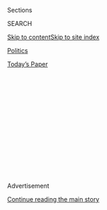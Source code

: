 <div id="app">

<div>

<div>

<div>

<div class="NYTAppHideMasthead css-1q2w90k e1suatyy0">

<div class="section css-ui9rw0 e1suatyy2">

<div class="css-eph4ug er09x8g0">

<div class="css-6n7j50">

</div>

<span class="css-1dv1kvn">Sections</span>

<div class="css-10488qs">

<span class="css-1dv1kvn">SEARCH</span>

</div>

[Skip to content](#site-content)[Skip to site
index](#site-index)

</div>

<div id="masthead-section-label" class="css-1wr3we4 eaxe0e00">

[Politics](https://www.nytimes3xbfgragh.onion/section/politics)

</div>

<div class="css-10698na e1huz5gh0">

</div>

</div>

<div id="masthead-bar-one" class="section hasLinks css-15hmgas e1csuq9d3">

<div class="css-uqyvli e1csuq9d0">

</div>

<div class="css-1uqjmks e1csuq9d1">

</div>

<div class="css-9e9ivx">

[](https://myaccount.nytimes3xbfgragh.onion/auth/login?response_type=cookie&client_id=vi)

</div>

<div class="css-1bvtpon e1csuq9d2">

[Today’s
Paper](https://www.nytimes3xbfgragh.onion/section/todayspaper)

</div>

</div>

</div>

</div>

<div data-aria-hidden="false">

<div id="site-content" data-role="main">

<div>

<div class="css-1aor85t" style="opacity:0.000000001;z-index:-1;visibility:hidden">

<div class="css-1hqnpie">

<div class="css-epjblv">

<span class="css-17xtcya">[Politics](/section/politics)</span><span class="css-x15j1o">|</span><span class="css-fwqvlz">Trump
Orders Mexican Border Wall to Be Built and Plans to Block Syrian
Refugees</span>

</div>

<div class="css-k008qs">

<div class="css-1iwv8en">

<span class="css-18z7m18"></span>

<div>

</div>

</div>

<span class="css-1n6z4y">https://nyti.ms/2ktUvwa</span>

<div class="css-1705lsu">

<div class="css-4xjgmj">

<div class="css-4skfbu" data-role="toolbar" data-aria-label="Social Media Share buttons, Save button, and Comments Panel with current comment count" data-testid="share-tools">

  - 
  - 
  - 
  - 
    
    <div class="css-6n7j50">
    
    </div>

  - 

</div>

</div>

</div>

</div>

</div>

</div>

<div class="css-13pd83m">

</div>

<div id="top-wrapper" class="css-1sy8kpn">

<div id="top-slug" class="css-l9onyx">

Advertisement

</div>

[Continue reading the main
story](#after-top)

<div class="ad top-wrapper" style="text-align:center;height:100%;display:block;min-height:250px">

<div id="top" class="place-ad" data-position="top" data-size-key="top">

</div>

</div>

<div id="after-top">

</div>

</div>

<div id="sponsor-wrapper" class="css-1hyfx7x">

<div id="sponsor-slug" class="css-19vbshk">

Supported by

</div>

[Continue reading the main
story](#after-sponsor)

<div id="sponsor" class="ad sponsor-wrapper" style="text-align:center;height:100%;display:block">

</div>

<div id="after-sponsor">

</div>

</div>

<div class="css-1vkm6nb ehdk2mb0">

# Trump Orders Mexican Border Wall to Be Built and Plans to Block Syrian Refugees

</div>

![<span class="css-16f3y1r e13ogyst0">President Trump addressed the
Department of Homeland Security, discussing his most recent executive
order calling for the construction of a border wall at the border
between the United States and
Mexico.</span><span class="css-cch8ym"><span class="css-1dv1kvn">Credit</span><span class="css-cnj6d5 e1z0qqy90" itemprop="copyrightHolder"><span class="css-1ly73wi e1tej78p0">Credit...</span><span>Doug
Mills/The New York
Times</span></span></span>](https://static01.graylady3jvrrxbe.onion/images/2017/01/26/us/26trump-sub/26trump-sub-videoSixteenByNineJumbo1600.jpg)

<div class="css-xt80pu e12qa4dv0">

<div class="css-18e8msd">

<div class="css-vp77d3 epjyd6m0">

<div class="css-1baulvz">

By [<span class="css-1baulvz last-byline" itemprop="name">Julie
Hirschfeld
Davis</span>](https://www.nytimes3xbfgragh.onion/by/julie-hirschfeld-davis)

</div>

</div>

  - Jan. 25,
    2017

  - 
    
    <div class="css-4xjgmj">
    
    <div class="css-d8bdto" data-role="toolbar" data-aria-label="Social Media Share buttons, Save button, and Comments Panel with current comment count" data-testid="share-tools">
    
      - 
      - 
      - 
      - 
        
        <div class="css-6n7j50">
        
        </div>
    
      - 
    
    </div>
    
    </div>

</div>

</div>

<div class="section meteredContent css-1r7ky0e" name="articleBody" itemprop="articleBody">

<div class="css-1fanzo5 StoryBodyCompanionColumn">

<div class="css-53u6y8">

WASHINGTON — President Trump on Wednesday began a sweeping crackdown on
illegal immigration, ordering the immediate construction of a border
wall with Mexico and aggressive efforts to find and deport unauthorized
immigrants. He planned additional actions to cut back on legal
immigration, including barring Syrian refugees from entering the United
States.

At the headquarters of the Department of Homeland Security, Mr. Trump
signed a pair of executive orders that paved the way for a border wall
and called for a newly expanded force to sweep up immigrants who are in
the country illegally. He revived programs that allow the federal
government to work with local and state law enforcement agencies to
arrest and detain unauthorized immigrants with criminal records and to
share information to help track and deport them.

He also planned to clamp down on legal immigration in another action
expected as early as Thursday. An eight-page draft of that executive
order, obtained by The New York Times, would indefinitely block Syrian
refugees from entering the United States and bar all refugees from the
rest of the world for at least 120 days.

When the refugee program resumes, it would be much smaller, with the
total number of refugees resettled in the United States this year more
than halved, to 50,000 from 110,000.

</div>

</div>

<div class="css-1fanzo5 StoryBodyCompanionColumn">

<div class="css-53u6y8">

It would also suspend any immigration for at least 30 days from a number
of predominantly Muslim countries — Iran, Iraq, Libya, Somalia, Sudan,
Syria and Yemen — while the government toughened its already stringent
screening procedures to weed out potential terrorists.

White House officials declined to comment on the coming plan, but in a
wide-ranging interview that aired Wednesday on ABC, Mr. Trump
acknowledged that it aimed to erect formidable barriers for those
seeking refuge in the United States.

“It’s going to be very hard to come in,” Mr. Trump said. “Right now,
it’s very easy to come in.”

He also said his administration would “absolutely do safe zones in
Syria” to discourage refugees from seeking safety in other countries,
and chided Europe and Germany in particular for accepting millions of
immigrants. “It’s a disaster, what’s happening there,” Mr. Trump
said.

</div>

</div>

<div class="css-1sngw6j">

[](https://www.nytimes3xbfgragh.onion/interactive/2017/01/25/us/politics/document-Trump-EO-Draft-on-Refugees.html)

<div class="css-1eoytci">

![](https://static01.graylady3jvrrxbe.onion/images/2017/01/25/us/politics/image-Trump-EO-Draft-on-Refugees/image-Trump-EO-Draft-on-Refugees-square640-v3.gif)

</div>

<div class="css-1rha1bf">

## Trump Drafts Executive Order on Refugees

An early draft of an executive order that President Donald J. Trump is
expected to issue as early as Thursday outlines his plans to
indefinitely block Syrian refugees from entering the United States and
institute a temporary halt on all refugees from the rest of the world.

</div>

</div>

<div class="css-1fanzo5 StoryBodyCompanionColumn">

<div class="css-53u6y8">

Taken together, the moves would turn the full weight of the federal
government to fortifying the United States border, rounding up some of
the 11 million people who are in the country illegally and targeting
refugees, who are often among the world’s most vulnerable people. It is
an aggressive use of presidential power that follows through on the
nationalistic vision Mr. Trump presented during his presidential
campaign.

</div>

</div>

<div class="css-1fanzo5 StoryBodyCompanionColumn">

<div class="css-53u6y8">

“A nation without borders is not a nation,” Mr. Trump said Wednesday at
the Department of Homeland Security, where he signed the orders
alongside the newly sworn-in secretary, John F. Kelly. “Beginning today,
the United States of America gets back control of its borders.”

The plans are a sharp break with former President Barack Obama’s
approach and what was once a bipartisan consensus to devise a path to
citizenship for some of the nation’s illegal immigrants. Mr. Obama,
however, angered many immigrant groups by deporting millions of
unauthorized workers, largely during his first term.

But Mr. Trump, whose campaign rallies were filled with chants from his
supporters of “build the wall,” has vowed to go much further. He has
often described unauthorized immigrants as criminals who must be found
and forcibly removed from the United States, as he did again on
Wednesday.

“We are going to get the bad ones out — the criminals and the drug
dealers and gangs and gang members,” Mr. Trump said. “The day is over
when they can stay in our country and wreak havoc. We are going to get
them out, and we are going to get them out fast.”

The president had invited the families of people killed by unauthorized
immigrants to watch him sign the orders alongside Homeland Security
employees, and he asked each of them to stand in turn, telling of the
deaths of their relatives, which he said had inspired his policies.

“We hear you, we see you, and you will never, ever be ignored again,”
Mr. Trump said, contending that they had been “victimized by open
borders.”

</div>

</div>

<div class="css-1sngw6j">

[](https://www.nytimes3xbfgragh.onion/interactive/2017/01/25/us/politics/trump-refugee-plan.html)

<div class="css-1eoytci">

![](https://static01.graylady3jvrrxbe.onion/images/2017/01/24/us/politics/trump-refugee-plan-1485372260359/trump-refugee-plan-1485372260359-thumbLarge-v3.jpg)

</div>

<div class="css-1rha1bf">

## How Trump’s Executive Order Will Affect the U.S. Refugee Program

The order cuts the number of refugees to the U.S. in half and bars those
from Syria.

</div>

</div>

<div class="css-1fanzo5 StoryBodyCompanionColumn">

<div class="css-53u6y8">

The immigration orders drew furious condemnation from civil rights and
religious groups as well as immigrant advocacy organizations. The groups
described them as meanspirited, counterproductive and costly and said
the new policies would raise constitutional concerns while undermining
the American tradition of welcoming people from around the world.

</div>

</div>

<div class="css-1fanzo5 StoryBodyCompanionColumn">

<div class="css-53u6y8">

“They’re setting out to unleash this deportation force on steroids, and
local police will be able to run wild, so we’re tremendously concerned
about the impact that could have on immigrants and families across the
country,” said Joanne Lin, senior legislative counsel at the American
Civil Liberties Union. “After today’s announcement, the fear quotient is
going to go up exponentially.”

Lynn Tramonte, the deputy director of America’s Voice Education Fund, an
immigration advocacy group, said Mr. Trump was “wasting no time taking a
wrecking ball to the Statue of Liberty.” She called the orders “a
dramatic, radical and extreme assault on immigrants and the values of
our country.”

The orders also rankled officials in countries around the world.
President Enrique Peña Nieto of Mexico, who had planned to travel to
Washington next week to meet with Mr. Trump, let it be known that [he
was considering canceling his
trip](https://www.nytimes3xbfgragh.onion/2017/01/25/world/americas/trump-mexico-border-wall.html),
senior Mexican officials said.

Mr. Trump has claimed that Mexico will ultimately pay for the wall, but
officials there have repeatedly said they have no intention of doing so.

Conservative organizations in the United States and some Republican
lawmakers praised Mr. Trump’s moves, saying they would usher in overdue
enforcement of crucial homeland security laws that Mr. Obama had refused
to carry out.

“This looks like a return to enforcing the immigration laws, which is
something that President Obama strayed from and has not been prioritized
in a very long time,” said Tommy Binion, the director of policy outreach
at the conservative-aligned Heritage Foundation. “To have President
Trump focus on the problems immigration is bringing us as a nation is a
relief. Finally, we have a government that recognizes the tragedies that
we’re
facing.”

</div>

</div>

<div style="max-width:100%;margin:0 auto">

<div class="css-17dprlf" data-id="100000004895225" data-slug="border-fencing" style="max-width:600px">

</div>

</div>

<div class="css-1fanzo5 StoryBodyCompanionColumn">

<div class="css-53u6y8">

Mr. Trump will not be able to accomplish the goals laid out in the
immigration orders by himself. Congress would have to appropriate new
funding for the construction of a wall, which some have estimated could
cost tens of billions of dollars. Nonetheless, Mr. Trump directed
federal agencies to use existing funds as a start to the wall and
formally called for the hiring of an additional 5,000 Border Patrol
agents and 10,000 immigration officers.

The order would threaten the nation’s roughly three dozen sanctuary
cities — jurisdictions that limit their cooperation with federal
authorities seeking to detain unauthorized immigrants — with losing
federal grant money if they do not comply with such requests.

At the same time, Mr. Trump is reviving a program called Secure
Communities, ended by the Obama administration, in which federal
officials use digital fingerprints shared by local law enforcement
departments to find and deport immigrants who commit crimes.

The provisions are chilling to many immigration advocates, who argued
that they could sweep up unauthorized immigrants beyond the criminals
Mr. Trump says he wants to target. Among those listed as priorities for
removal are those who have “engaged in fraud or willful
misrepresentation in connection with any official matter or application
before a governmental agency,” which would essentially include any
undocumented worker who has signed an employment agreement in the United
States.

The order also includes a section that directs federal agencies to
adjust their privacy policies to exclude unauthorized immigrants, in
effect allowing the sharing of their personal identifying information,
which could be used to track and apprehend them.

“With today’s sweeping and constitutionally suspect executive actions,
the president is turning his back on both our history and our values as
a proud nation of immigrants,” said Representative Nancy Pelosi of
California, the Democratic leader. “Wasting billions of taxpayer dollars
on a border wall Mexico will never pay for, and punishing cities that do
not want their local police forces forced to serve as President Trump’s
deportation dragnet, does nothing to fix our immigration system or keep
Americans safe.”

</div>

</div>

<div class="css-1fanzo5 StoryBodyCompanionColumn">

<div class="css-53u6y8">

The order on refugees is in line with a Muslim ban that Mr. Trump
proposed during the campaign, though it does not single out any
particular religion. It orders the secretary of state and the secretary
of Homeland Security to prioritize those who are persecuted members of
religious minorities, essentially ensuring that Christians living in
predominantly Muslim countries would be at the top of the list.

“In order to protect Americans,” the order states, “we must ensure that
those admitted to this country do not bear hostile attitudes toward our
country and its founding principles.”

It says that for the time being, admitting anyone from Iraq, Syria,
Iran, Sudan, Libya, Somalia or Yemen is “detrimental to the interests of
the United States.”

</div>

</div>

</div>

<div>

</div>

<div>

</div>

<div>

</div>

<div>

<div id="bottom-wrapper" class="css-1ede5it">

<div id="bottom-slug" class="css-l9onyx">

Advertisement

</div>

[Continue reading the main
story](#after-bottom)

<div id="bottom" class="ad bottom-wrapper" style="text-align:center;height:100%;display:block;min-height:90px">

</div>

<div id="after-bottom">

</div>

</div>

</div>

</div>

</div>

## Site Index

<div>

</div>

## Site Information Navigation

  - [© <span>2020</span> <span>The New York Times
    Company</span>](https://help.nytimes3xbfgragh.onion/hc/en-us/articles/115014792127-Copyright-notice)

<!-- end list -->

  - [NYTCo](https://www.nytco.com/)
  - [Contact
    Us](https://help.nytimes3xbfgragh.onion/hc/en-us/articles/115015385887-Contact-Us)
  - [Work with us](https://www.nytco.com/careers/)
  - [Advertise](https://nytmediakit.com/)
  - [T Brand Studio](http://www.tbrandstudio.com/)
  - [Your Ad
    Choices](https://www.nytimes3xbfgragh.onion/privacy/cookie-policy#how-do-i-manage-trackers)
  - [Privacy](https://www.nytimes3xbfgragh.onion/privacy)
  - [Terms of
    Service](https://help.nytimes3xbfgragh.onion/hc/en-us/articles/115014893428-Terms-of-service)
  - [Terms of
    Sale](https://help.nytimes3xbfgragh.onion/hc/en-us/articles/115014893968-Terms-of-sale)
  - [Site
    Map](https://spiderbites.nytimes3xbfgragh.onion)
  - [Help](https://help.nytimes3xbfgragh.onion/hc/en-us)
  - [Subscriptions](https://www.nytimes3xbfgragh.onion/subscription?campaignId=37WXW)

</div>

</div>

</div>

</div>
